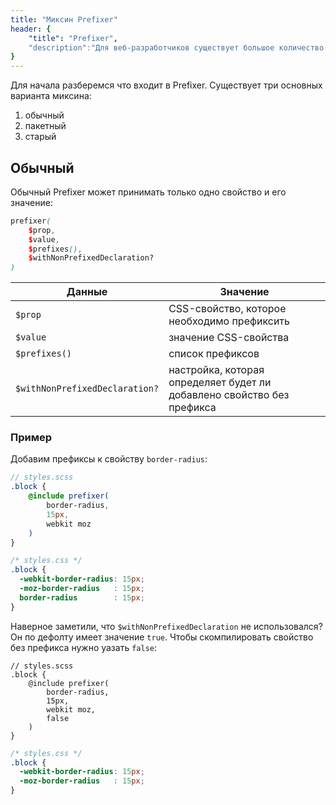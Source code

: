 ```yaml
---
title: "Миксин Prefixer"
header: {
	"title": "Prefixer",
	"description":"Для веб-разработчиков существует большое количество утилит, которые позволяют забыть о необходимости устанавливать браузерные префиксы для CSS-свойств. Данный миксин не добавляет автоматически префиксы, но позволяет облегчить написание стилей с префиксами."
}
---
```


Для начала разберемся что входит в Prefixer. Существует три основных варианта миксина:
1. обычный
2. пакетный
3. старый
## Обычный
Обычный Prefixer может принимать только одно свойство и его значение:
```scss
prefixer(
	$prop,
	$value,
	$prefixes(),
	$withNonPrefixedDeclaration?
)
```

| Данные | Значение |
|-|-|
| `$prop` 			| CSS-свойство, которое необходимо префиксить |
| `$value` 			| значение CSS-свойства |
| `$prefixes()` | список префиксов |
| `$withNonPrefixedDeclaration?` | настройка, которая определяет будет ли добавлено свойство без префикса | 
### Пример
Добавим префиксы к свойству `border-radius`:
```scss
// styles.scss
.block {
	@include prefixer(
		border-radius,
		15px,
		webkit moz
	)
}
```
```css
/* styles.css */
.block {
  -webkit-border-radius: 15px;
  -moz-border-radius   : 15px;
  border-radius        : 15px;
}
```
Наверное заметили, что `$withNonPrefixedDeclaration` не использовался? Он по дефолту имеет значение `true`. Чтобы скомпилировать свойство без префикса нужно уазать `false`:
```scss/6
// styles.scss
.block {
	@include prefixer(
		border-radius,
		15px,
		webkit moz,
		false
	)
}
```
```css
/* styles.css */
.block {
  -webkit-border-radius: 15px;
  -moz-border-radius   : 15px;
}
```